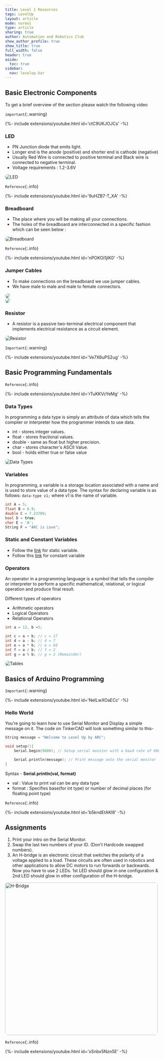 ```yaml
---
title: Level 1 Resources
tags: LevelUp
layout: article
mode: normal
type: article
sharing: true
author: Automation and Robotics Club
show_author_profile: true
show_title: true
full_width: false
header: true
aside:
  toc: true
sidebar:
  nav: levelup-bar
---
```

<style>
  img {
  border-radius: 8px;
}
</style>


## Basic Electronic Components
To get a brief overview of the section please watch the following video


`important`{:.warning}
<div>{%- include extensions/youtube.html id='ctC9UKJOJCs' -%}</div>

### LED
- PN Junction diode that emits light.
- Longer end is the anode (positive) and shorter end is cathode (negative)
- Usually Red Wire is connected to positive terminal and Black wire is connected to negative terminal.
- Voltage requirements : 1.2-3.6V

<img src="{{site.baseurl}}/assets/images/resources/Level 1/led.png" alt="LED" width=auto height=auto>


`Reference`{:.info}
<div>{%- include extensions/youtube.html id='9uHZB7-T_XA' -%}</div>



### Breadboard
- The place where you will be making all your connections.
- The holes of the breadboard are interconnected in a specific fashion which can be seen below :

<img src="{{site.baseurl}}/assets/images/resources/Level 1/breadboard.png" alt="Breadboard" width=auto height=auto>


`Reference`{:.info}
<div>{%- include extensions/youtube.html id='nPOKOi1jIK0' -%}</div>



### Jumper Cables
- To make connections on the breadboard we use jumper cables.
- We have male to male and male to female connectors.


<div class="swiper swiper-demo">
  <div class="swiper__wrapper">
    <div class="swiper__slide"><img class="image image" src="{{site.baseurl}}/assets/images/resources/Level 1/jumper1.png"/></div>
    <div class="swiper__slide"><img class="image image" src="{{site.baseurl}}/assets/images/resources/Level 1/jumper2.png"/></div>
  </div>
  <div class="swiper__button swiper__button--prev fas fa-chevron-left"></div>
  <div class="swiper__button swiper__button--next fas fa-chevron-right"></div>
</div>

<style>
.swiper-demo {
  height: auto;
}
</style>
<script>
{%- include scripts/lib/swiper.js -%}
var SOURCES = window.TEXT_VARIABLES.sources;
window.Lazyload.js(SOURCES.jquery, function() {
  $('.swiper-demo').swiper();
});
</script>


### Resistor
- A resistor is a passive two-terminal electrical component that implements electrical resistance as a circuit element.

<img src="{{site.baseurl}}/assets/images/resources/Level 1/resistor.png" alt="Resistor" width=auto height=auto>


`Important`{:.warning}
<div>{%- include extensions/youtube.html id='Ve7X6uPS2ug' -%}</div>

## Basic Programming Fundamentals


`Reference`{:.info}
<div>{%- include extensions/youtube.html id='rTuKKVcYeMg' -%}</div>

### Data Types
In programming a data type is simply an attribute of data which tells the compiler or interpreter how the programmer intends to use data.

- int - stores integer values.
- float - stores fractional values.
- double - same as float but higher precision.
- char - stores character's ASCII Value.
- bool - holds either true or false value

<img src="{{site.baseurl}}/assets/images/resources/Level 1/size.png" alt="Data Types" width=auto height=auto>



### Variables
In programming, a variable is a storage location associated with a name and is used to store value of a data type.
The syntax for declaring variable is as follows:
`data-type v1;`
 where v1 is the name of variable.

```c++
int A = 5;
float B = 6.9;
double C = 7.23789;
bool D = true;
char E = 'A';
String F = "ARC is Love";
```

### Static and Constant Variables

- Follow the [link](https://www.arduino.cc/reference/en/language/variables/variable-scope-qualifiers/static/) for static variable.
- Follow this [link](https://www.arduino.cc/reference/en/language/variables/variable-scope-qualifiers/const/) for constant variable


### Operators
An operator in a programming language is a symbol that tells the compiler or interpreter to perform a specific mathematical, relational, or logical operation and produce final result.

Different types of operators
- Arithmetic operators
- Logical Operators
- Relational Operators

```c++
int a = 12, b =5;

int c = a + b; // c = 17
int d = a - b; // d = 7
int e = a * b; // e = 60
int f = a / b; // f = 2
int g = a % b; // g = 2 (Remainder)
```
<img src="{{site.baseurl}}/assets/images/resources/Level 1/operator.png" alt="Tables" width=auto height=auto>


## Basics of Arduino Programming

`Important`{:.warning}
<div>{%- include extensions/youtube.html id='NeILwXOaECc' -%}</div>

### Hello World
You’re going to learn how to use Serial Monitor and Display a simple message on it.
The code on TinkerCAD will look something similar to this-
```c++
String message = "Welcome to Level Up by ARC";

void setup(){
	Serial.begin(9600); // Setup serial monitor with a baud rate of 9600 bits per second

	Serial.println(message); // Print message onto the serial monitor
}
```
Syntax -
**Serial.println(val, format)**
- val : Value to print
val can be any data type
- format : Specifies base(for int type)
or number of decimal places
(for floating point type)


`Reference`{:.info}
<div>{%- include extensions/youtube.html id='b5kndEtAKl8' -%}</div>

## Assignments
1. Print your intro on the Serial Monitor.
2. Swap the last two numbers of your ID. (Don't Hardcode swapped numbers).
3. An H-bridge is an electronic circuit that switches the polarity of a voltage applied to a load. These circuits are often used in robotics and other applications to allow DC motors to run forwards or backwards. Now you have to use 2 LEDs. 1st LED should glow in one configuration & 2nd LED should glow in other configuration of the H-bridge.

<img src="{{site.baseurl}}/assets/images/resources/Level 1/hbridge.png" alt="H-Bridge" height="500">


`Reference`{:.info}
<div>{%- include extensions/youtube.html id='xSnbx5Nzn5E' -%}</div>


<!-- <iframe width="725" height="453" src="https://www.tinkercad.com/embed/157BhnP4Po6?editbtn=1" frameborder="0" marginwidth="0" marginheight="0" scrolling="no"></iframe> -->

